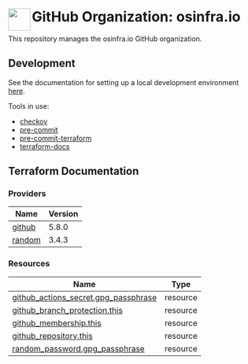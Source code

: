 # <img align="left" width="45" height="45" src="https://user-images.githubusercontent.com/1610100/201452088-5c674021-0dde-4741-9217-7f91c49fa516.png"> GitHub Organization: osinfra.io

This repository manages the osinfra.io GitHub organization.

## Development

See the documentation for setting up a local development environment [here](https://docs.osinfra.io).

Tools in use:

- [checkov](https://github.com/bridgecrewio/checkov)
- [pre-commit](https://github.com/pre-commit/pre-commit)
- [pre-commit-terraform](https://github.com/antonbabenko/pre-commit-terraform)
- [terraform-docs](https://github.com/terraform-docs/terraform-docs)

## Terraform Documentation
<!-- BEGINNING OF PRE-COMMIT-TERRAFORM DOCS HOOK -->
### Providers

| Name | Version |
|------|---------|
| <a name="provider_github"></a> [github](#provider_github) | 5.8.0 |
| <a name="provider_random"></a> [random](#provider_random) | 3.4.3 |

### Resources

| Name | Type |
|------|------|
| [github_actions_secret.gpg_passphrase](https://registry.terraform.io/providers/integrations/github/latest/docs/resources/actions_secret) | resource |
| [github_branch_protection.this](https://registry.terraform.io/providers/integrations/github/latest/docs/resources/branch_protection) | resource |
| [github_membership.this](https://registry.terraform.io/providers/integrations/github/latest/docs/resources/membership) | resource |
| [github_repository.this](https://registry.terraform.io/providers/integrations/github/latest/docs/resources/repository) | resource |
| [random_password.gpg_passphrase](https://registry.terraform.io/providers/hashicorp/random/latest/docs/resources/password) | resource |
<!-- END OF PRE-COMMIT-TERRAFORM DOCS HOOK -->

